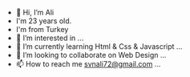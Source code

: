 - 👋 Hi, I’m Ali
- I'm 23 years old.
- I'm from Turkey 
- 👀 I’m interested in ...
- 🌱 I’m currently learning Html & Css & Javascript ...
- 💞️ I’m looking to collaborate on Web Design ...
- 📫 How to reach me svnali72@gmail.com ...

<!---
SvnAli/SvnAli is a ✨ special ✨ repository because its `README.md` (this file) appears on your GitHub profile.
You can click the Preview link to take a look at your changes.
--->
